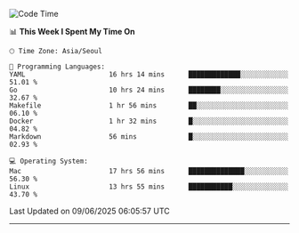 <!---
[![JS's LinkedIn](https://img.shields.io/badge/LinkedIn-blue?style=for-the-badge&logo=linkedin)](https://www.linkedin.com/in/jaeseung-lee-5a2a32139/) 
[![JS's Notion](https://img.shields.io/badge/Notion-black?style=for-the-badge&logo=notion)](https://bit.ly/ljswiki1) <br><br>
-->
<!-- ![JS's GitHub stats](https://github-readme-stats-lemon-five.vercel.app/api?username=tkxkd0159&hide=contribs,prs,stars,issues&show_icons=true&theme=react&include_all_commits=true)   -->
<!-- ![Top Langs](https://github-readme-stats-lemon-five.vercel.app/api/top-langs/?username=tkxkd0159&layout=compact&hide=jupyter%20notebook,scss,html,css&langs_count=10)  -->


<!--START_SECTION:waka-->
![Code Time](http://img.shields.io/badge/Code%20Time-3%2C755%20hrs%2041%20mins-blue)

📊 **This Week I Spent My Time On** 

```text
🕑︎ Time Zone: Asia/Seoul

💬 Programming Languages: 
YAML                     16 hrs 14 mins      █████████████░░░░░░░░░░░░   51.01 % 
Go                       10 hrs 24 mins      ████████░░░░░░░░░░░░░░░░░   32.67 % 
Makefile                 1 hr 56 mins        ██░░░░░░░░░░░░░░░░░░░░░░░   06.10 % 
Docker                   1 hr 32 mins        █░░░░░░░░░░░░░░░░░░░░░░░░   04.82 % 
Markdown                 56 mins             █░░░░░░░░░░░░░░░░░░░░░░░░   02.93 % 

💻 Operating System: 
Mac                      17 hrs 56 mins      ██████████████░░░░░░░░░░░   56.30 % 
Linux                    13 hrs 55 mins      ███████████░░░░░░░░░░░░░░   43.70 % 
```


 Last Updated on 09/06/2025 06:05:57 UTC
<!--END_SECTION:waka-->

---
<!---
<a href="https://github.com/tkxkd0159/books">
  <img align="center" src="https://github-readme-stats-lemon-five.vercel.app/api/pin/?username=tkxkd0159&repo=books&theme=react" />
</a>
-->

<!---
- 🔭 I’m currently working on ...
- 🌱 I’m currently learning blockchain and distributed network
- 👯 I’m looking to collaborate on ...
- 🤔 I’m looking for help with ...
- 💬 Ask me about ...
- 📫 How to reach me: ...
- 😄 Pronouns: ...
- ⚡ Fun fact: ...
-->
